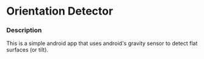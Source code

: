 # Orientation Detector

### Description
This is a simple android app that uses android's gravity sensor to detect flat surfaces (or tilt).